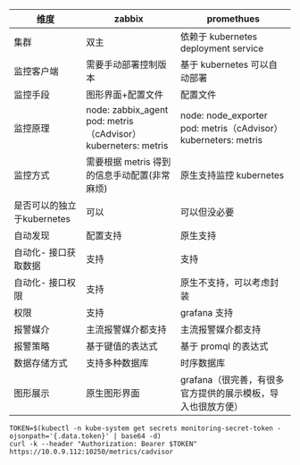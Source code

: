 | 维度                       | zabbix                                                       | promethues                                                   |
| -------------------------- | ------------------------------------------------------------ | ------------------------------------------------------------ |
| 集群                       | 双主                                                         | 依赖于 kubernetes deployment service                         |
| 监控客户端                 | 需要手动部署控制版本                                         | 基于 kubernetes 可以自动部署                                 |
| 监控手段                   | 图形界面+配置文件                                            | 配置文件                                                     |
| 监控原理                   | node: zabbix_agent<br>pod: metris（cAdvisor）<br>kuberneters: metris | node: node_exporter<br/>pod: metris（cAdvisor）<br/>kuberneters: metris |
| 监控方式                   | 需要根据 metris 得到的信息手动配置(非常麻烦)                 | 原生支持监控 kubernetes                                      |
| 是否可以的独立于kubernetes | 可以                                                         | 可以但没必要                                                 |
| 自动发现                   | 配置支持                                                     | 原生支持                                                     |
| 自动化- 接口获取数据       | 支持                                                         | 支持                                                         |
| 自动化- 接口权限           | 支持                                                         | 原生不支持，可以考虑封装                                     |
| 权限                       | 支持                                                         | grafana 支持                                                 |
| 报警媒介                   | 主流报警媒介都支持                                           | 主流报警媒介都支持                                           |
| 报警策略                   | 基于键值的表达式                                             | 基于 promql 的表达式                                         |
| 数据存储方式               | 支持多种数据库                                               | 时序数据库                                                   |
| 图形展示                   | 原生图形界面                                                 | grafana（很完善，有很多官方提供的展示模板，导入也很放方便）  |

```
TOKEN=$(kubectl -n kube-system get secrets monitoring-secret-token -ojsonpath='{.data.token}' | base64 -d)
curl -k --header "Authorization: Bearer $TOKEN"  https://10.0.9.112:10250/metrics/cadvisor
```

